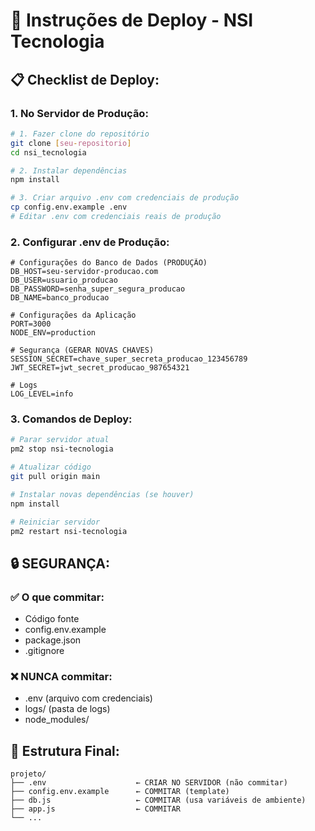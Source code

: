 # 🚀 Instruções de Deploy - NSI Tecnologia

## 📋 **Checklist de Deploy:**

### 1. **No Servidor de Produção:**
```bash
# 1. Fazer clone do repositório
git clone [seu-repositorio]
cd nsi_tecnologia

# 2. Instalar dependências
npm install

# 3. Criar arquivo .env com credenciais de produção
cp config.env.example .env
# Editar .env com credenciais reais de produção
```

### 2. **Configurar .env de Produção:**
```env
# Configurações do Banco de Dados (PRODUÇÃO)
DB_HOST=seu-servidor-producao.com
DB_USER=usuario_producao
DB_PASSWORD=senha_super_segura_producao
DB_NAME=banco_producao

# Configurações da Aplicação
PORT=3000
NODE_ENV=production

# Segurança (GERAR NOVAS CHAVES)
SESSION_SECRET=chave_super_secreta_producao_123456789
JWT_SECRET=jwt_secret_producao_987654321

# Logs
LOG_LEVEL=info
```

### 3. **Comandos de Deploy:**
```bash
# Parar servidor atual
pm2 stop nsi-tecnologia

# Atualizar código
git pull origin main

# Instalar novas dependências (se houver)
npm install

# Reiniciar servidor
pm2 restart nsi-tecnologia
```

## 🔒 **SEGURANÇA:**

### ✅ **O que commitar:**
- Código fonte
- config.env.example
- package.json
- .gitignore

### ❌ **NUNCA commitar:**
- .env (arquivo com credenciais)
- logs/ (pasta de logs)
- node_modules/

## 📁 **Estrutura Final:**
```
projeto/
├── .env                    ← CRIAR NO SERVIDOR (não commitar)
├── config.env.example      ← COMMITAR (template)
├── db.js                   ← COMMITAR (usa variáveis de ambiente)
├── app.js                  ← COMMITAR
└── ...
```




